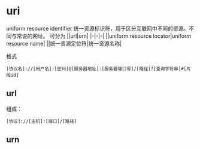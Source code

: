 # uri

uniform resource identifier
统一资源标识符，用于区分互联网中不同的资源。不同与常说的网址。
可分为
||url|urn|
|-|-|-|
||uniform resource locator|uniform resource name|
||统一资源定位符|统一资源名称|

格式

```
[协议名]://[用户名]:[密码]@[服务器地址]:[服务器端口号]/[路径]?[查询字符串]#[片段id]
```

## url

组成：

```
[协议]://[主机]:[端口]/[路径]
```

## urn
